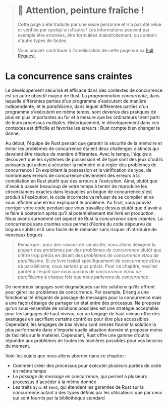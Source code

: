 > # 🚧 Attention, peinture fraîche !
>
> Cette page a été traduite par une seule personne et n'a pas été relue et
> vérifiée par quelqu'un d'autre ! Les informations peuvent par exemple être
> erronées, être formulées maladroitement, ou contenir d'autre types de fautes.
>
> Vous pouvez contribuer à l'amélioration de cette page sur sa
> [Pull Request](https://github.com/Jimskapt/rust-book-fr/pull/196).

<!--
# Fearless Concurrency
-->

# La concurrence sans craintes

<!--
Handling concurrent programming safely and efficiently is another of Rust’s
major goals. *Concurrent programming*, where different parts of a program
execute independently, and *parallel programming*, where different parts of a
program execute at the same time, are becoming increasingly important as more
computers take advantage of their multiple processors. Historically,
programming in these contexts has been difficult and error prone: Rust hopes to
change that.
-->

Le développement sécurisé et efficace dans des contextes de concurrence est un
autre objectif majeur de Rust. La *programmation concurrente*, dans laquelle
différentes parties d'un programme s'exécutent de manière indépendente, et le
*parallélisme*, dans lequel différentes parties d'un programme s'exécutent en
même temps, sont devenus des pratiques de plus en plus importantes au fur et à
mesure que les ordinateurs tirent parti de leurs processus multiples.
Historiquement, le développement dans ces contextes est difficile et favorise
les erreurs : Rust compte bien changer la donne.

<!--
Initially, the Rust team thought that ensuring memory safety and preventing
concurrency problems were two separate challenges to be solved with different
methods. Over time, the team discovered that the ownership and type systems are
a powerful set of tools to help manage memory safety *and* concurrency
problems! By leveraging ownership and type checking, many concurrency errors
are compile-time errors in Rust rather than runtime errors. Therefore, rather
than making you spend lots of time trying to reproduce the exact circumstances
under which a runtime concurrency bug occurs, incorrect code will refuse to
compile and present an error explaining the problem. As a result, you can fix
your code while you’re working on it rather than potentially after it has been
shipped to production. We’ve nicknamed this aspect of Rust *fearless*
*concurrency*. Fearless concurrency allows you to write code that is free of
subtle bugs and is easy to refactor without introducing new bugs.
-->

Au début, l'équipe de Rust pensait que garantir la sécurité de la mémoire et
éviter les problèmes de concurrence étaient deux challenges distincts qui
devaient être résolus de manière différentes. Avec le temps, l'équipe a
découvert que les systèmes de possession et de type sont des jeux d'outils
puissants qui aident à sécuriser la mémoire *et* à régler des problèmes de
concurrence ! En exploitant la possession et la vérification de type, de
nombreuses erreurs de concurrence deviennent des erreurs à la compilation en
Rust plutôt que des erreurs à l'exécution. Ainsi, plutôt que d'avoir à passer
beaucoup de votre temps à tenter de reproduire les circonstances exactes dans
lesquelles un bogue de concurrence s'est produit à l'exécution, le code
incorrecte va refuser de se compiler et va vous afficher une erreur expliquant
le problème. Au final, vous pouvez corriger votre code pendant que vous
travaillez dessus plutôt que d'avoir à le faire à posteriori après qu'il ai
potentiellement été livré en production. Nous avons surnommé cet aspect de Rust
la *concurrence sans craintes*. La concurrence sans craintes vous permet
d'écrire du code dépourvu de bogues subtils et il sera facile de le remanier
sans risquer d'introduire de nouveaux bogues.

<!--
> Note: For simplicity’s sake, we’ll refer to many of the problems as
> *concurrent* rather than being more precise by saying *concurrent and/or
> parallel*. If this book were about concurrency and/or parallelism, we’d be
> more specific. For this chapter, please mentally substitute *concurrent
> and/or parallel* whenever we use *concurrent*.
-->

> Remarque : pour des raisons de simplicité, nous allons désigner la plupart
> des problèmes par *des problèmes de concurrence* plutôt que d'être trop
> précis en disant *des problèmes de concurrence et/ou de parallélisme*. Si ce
> livre traitait spécifiquement de concurrence et/ou de parallélisme, nous
> serions plus précis. Pour ce chapitre, veuillez garder à l'esprit que nous
> parlons de *concurrence et/ou de parallélisme* à chaque fois que nous
> parlerons de *concurrence*.

<!--
Many languages are dogmatic about the solutions they offer for handling
concurrent problems. For example, Erlang has elegant functionality for
message-passing concurrency but has only obscure ways to share state between
threads. Supporting only a subset of possible solutions is a reasonable
strategy for higher-level languages, because a higher-level language promises
benefits from giving up some control to gain abstractions. However, lower-level
languages are expected to provide the solution with the best performance in any
given situation and have fewer abstractions over the hardware. Therefore, Rust
offers a variety of tools for modeling problems in whatever way is appropriate
for your situation and requirements.
-->

De nombreux langages sont dogmatiques sur les solutions qu'ils offrent pour
gérer les problèmes de concurrence. Par exemple, Erlang a une fonctionnalité
élégante de passage de messages pour la concurrence mais a une façon étrange
de partager un état entre des processus. Ne proposer qu'un sous-ensemble de
solutions possibles est une stratégie acceptable pour les langages de haut
niveau, car un langage de haut niveau offre des avantages en sacrifiant
certains contrôles pour être plus accessibles. Cependant, les langages de bas
niveau sont censés fournir la solution la plus performante dans n'importe
quelle situation donnée et proposer moins de facilités sur le matériel.
Cependant, Rust offre une gamme d'outils répondre aux problèmes de toutes les
manières possibles pour vos besoins du moment.

<!--
Here are the topics we’ll cover in this chapter:
-->

Voici les sujets que nous allons aborder dans ce chapitre :

<!--
* How to create threads to run multiple pieces of code at the same time
* *Message-passing* concurrency, where channels send messages between threads
* *Shared-state* concurrency, where multiple threads have access to some piece
  of data
* The `Sync` and `Send` traits, which extend Rust’s concurrency guarantees to
  user-defined types as well as types provided by the standard library
-->

* Comment créer des processus pour exécuter plusieurs parties de code en même
  temps
* Le *passage de message* en concurrence, qui permet à plusieurs processus
  d'accéder à la même donnée
* Les traits `Sync` et `Send`, qui étendent les garanties de Rust sur la
  concurrence autant à des types définis par les utilisateurs que par ceux qui
  sont fournis par la bibliothèque standard
